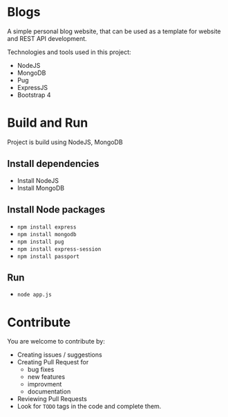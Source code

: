 # Blogs
A simple personal blog website, that can be used as a template for website and REST API development.

Technologies and tools used in this project:
- NodeJS
- MongoDB
- Pug
- ExpressJS
- Bootstrap 4

# Build and Run
Project is build using NodeJS, MongoDB
## Install dependencies
- Install NodeJS
- Install MongoDB
## Install Node packages
- `npm install express`
- `npm install mongodb`
- `npm install pug`
- `npm install express-session`
- `npm install passport`
## Run
- `node app.js`

# Contribute
You are welcome to contribute by:
- Creating issues / suggestions
- Creating Pull Request for
	- bug fixes
	- new features
	- improvment
	- documentation
- Reviewing Pull Requests
- Look for `TODO` tags in the code and complete them.

